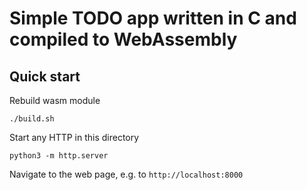 # Simple TODO app written in C and compiled to WebAssembly

## Quick start

Rebuild wasm module

```console
./build.sh
```

Start any HTTP in this directory

```console
python3 -m http.server
```

Navigate to the web page, e.g. to `http://localhost:8000`
